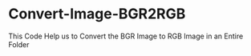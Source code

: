 # Convert-Image-BGR2RGB
This Code Help us to Convert the BGR Image to RGB Image in an Entire Folder
